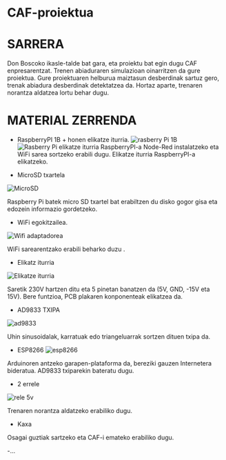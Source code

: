 # CAF-proiektua
# SARRERA
Don Boscoko ikasle-talde bat gara, eta proiektu bat egin dugu CAF enpresarentzat. Trenen abiaduraren simulazioan oinarritzen da gure proiektua. Gure proiektuaren helburua maiztasun desberdinak sartuz gero, trenak abiadura desberdinak detektatzea da. Hortaz aparte, trenaren norantza aldatzea lortu behar dugu.
# MATERIAL ZERRENDA
-  RaspberryPI  1B +  honen elikatze iturria.
![rasberry Pi 1B](https://user-images.githubusercontent.com/98529068/154254936-fa040963-2bd5-4787-af55-68eb37bb5bb6.jpg)
![Rasberry Pi elikatze iturria](https://user-images.githubusercontent.com/98529068/154255028-2c7a8f42-36ed-4f33-8595-8bfd65c25953.jpg)
RaspberryPI-a  Node-Red instalatzeko  eta WiFi sarea sortzeko erabili dugu.
Elikatze iturria RaspberryPI-a elikatzeko.

- MicroSD txartela

![MicroSD](https://user-images.githubusercontent.com/98529068/154263610-81146313-2e14-4e58-b6af-fd639c224e4d.jpg)

Raspberry Pi batek micro SD txartel bat erabiltzen du disko gogor gisa eta edozein informazio gordetzeko.

- WiFi egokitzailea.

![Wifi adaptadorea](https://user-images.githubusercontent.com/98529068/154264082-ebc42ccc-f5ba-4549-8943-bc583af4821e.jpg)

WiFi sarearentzako erabili beharko duzu .

- Elikatz iturria

![Elikatze iturria](https://user-images.githubusercontent.com/98529068/154264595-50a81ad8-21b3-4333-a89b-4aefba5bc885.jpg)

Saretik 230V hartzen ditu eta 5 pinetan banatzen da (5V, GND, -15V eta 15V). Bere funtzioa, PCB plakaren konponenteak elikatzea da.

- AD9833 TXIPA

![ad9833](https://user-images.githubusercontent.com/98529068/154265437-8c7ac05a-d526-4afa-a6f5-c48bfb1cd1b8.jpg)

Uhin sinusoidalak, karratuak edo triangeluarrak sortzen dituen txipa da.

- ESP8266
![esp8266](https://user-images.githubusercontent.com/98529068/154266413-6cf8d5e4-c382-42ca-9f1c-6111e0489eaf.jpg)


Arduinoren antzeko garapen-plataforma da, bereziki gauzen Internetera bideratua. AD9833 txiparekin bateratu dugu.

- 2 errele

![rele 5v](https://user-images.githubusercontent.com/98529068/154269593-ec46f5e9-4ca5-4766-8370-a7afacfd7685.jpg)

Trenaren norantza aldatzeko erabiliko dugu.

- Kaxa

Osagai guztiak sartzeko eta CAF-i emateko erabiliko dugu.

-...
 
